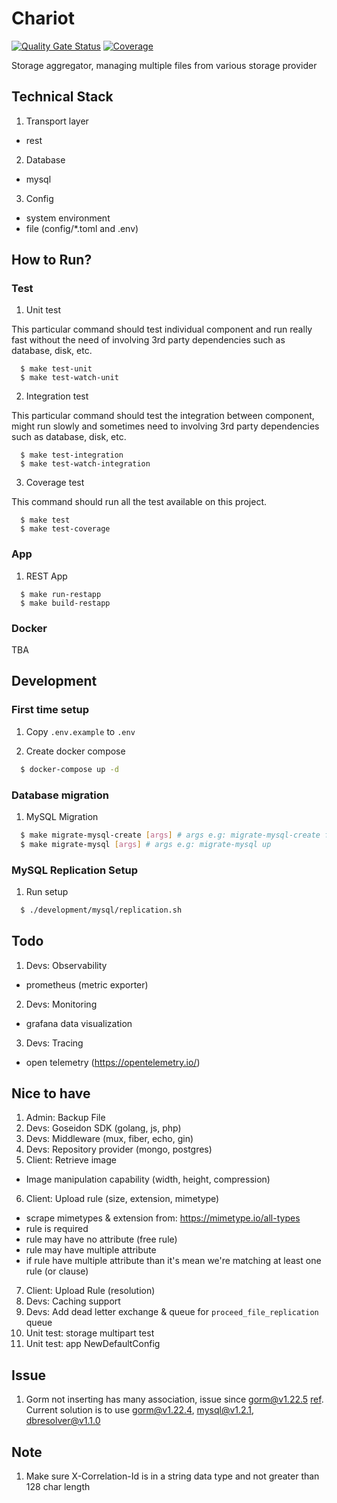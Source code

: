 # Chariot

[![Quality Gate Status](https://sonarcloud.io/api/project_badges/measure?project=go-seidon_chariot&metric=alert_status)](https://sonarcloud.io/summary/new_code?id=go-seidon_chariot)
[![Coverage](https://sonarcloud.io/api/project_badges/measure?project=go-seidon_chariot&metric=coverage)](https://sonarcloud.io/summary/new_code?id=go-seidon_chariot)

Storage aggregator, managing multiple files from various storage provider

## Technical Stack
1. Transport layer
- rest
2. Database
- mysql
3. Config
- system environment
- file (config/*.toml and .env)

## How to Run?
### Test
1. Unit test

This particular command should test individual component and run really fast without the need of involving 3rd party dependencies such as database, disk, etc.

```
  $ make test-unit
  $ make test-watch-unit
```

2. Integration test

This particular command should test the integration between component, might run slowly and sometimes need to involving 3rd party dependencies such as database, disk, etc.

```
  $ make test-integration
  $ make test-watch-integration
```

3. Coverage test

This command should run all the test available on this project.

```
  $ make test
  $ make test-coverage
```

### App
1. REST App

```
  $ make run-restapp
  $ make build-restapp
```

### Docker
TBA

## Development
### First time setup
1. Copy `.env.example` to `.env`

2. Create docker compose
```bash
  $ docker-compose up -d
```

### Database migration
1. MySQL Migration
```bash
  $ make migrate-mysql-create [args] # args e.g: migrate-mysql-create file-table
  $ make migrate-mysql [args] # args e.g: migrate-mysql up
```

### MySQL Replication Setup
1. Run setup
```bash
  $ ./development/mysql/replication.sh
```

## Todo
1. Devs: Observability
- prometheus (metric exporter)
2. Devs: Monitoring
- grafana data visualization
3. Devs: Tracing
- open telemetry (https://opentelemetry.io/)

## Nice to have
1. Admin: Backup File
2. Devs: Goseidon SDK (golang, js, php)
3. Devs: Middleware (mux, fiber, echo, gin)
4. Devs: Repository provider (mongo, postgres)
5. Client: Retrieve image
- Image manipulation capability (width, height, compression)
6. Client: Upload rule (size, extension, mimetype)
- scrape mimetypes & extension from: https://mimetype.io/all-types
- rule is required
- rule may have no attribute (free rule)
- rule may have multiple attribute
- if rule have multiple attribute than it's mean we're matching at least one rule (or clause)
7. Client: Upload Rule (resolution)
8. Devs: Caching support
9. Devs: Add dead letter exchange & queue for `proceed_file_replication` queue
10. Unit test: storage multipart test
11. Unit test: app NewDefaultConfig

## Issue
1. Gorm not inserting has many association, issue since gorm@v1.22.5 [ref](https://github.com/go-gorm/gorm/issues/5754). Current solution is to use gorm@v1.22.4, mysql@v1.2.1, dbresolver@v1.1.0

## Note
1. Make sure X-Correlation-Id is in a string data type and not greater than 128 char length
